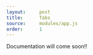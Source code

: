 ```yaml
---
layout:     post
title:      Tabs
source:     modules/app.js
order:      1
---
```



<p class="lead">Documentation will come soon!!</p>
